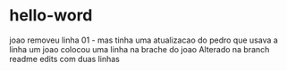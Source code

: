 # hello-word
joao removeu linha 01 - mas tinha uma atualizacao do pedro que usava a linha um
joao colocou uma linha na brache do joao
Alterado na branch readme edits 
com duas linhas
